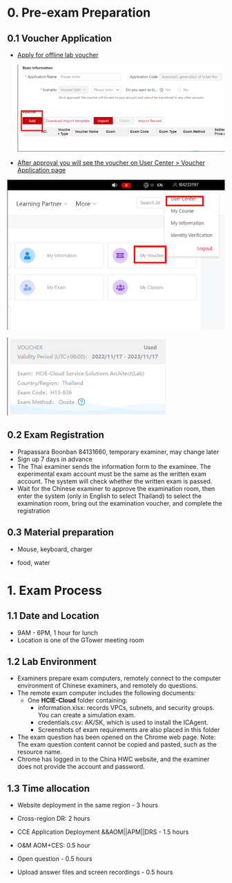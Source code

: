 # 0. Pre-exam Preparation

## 0.1 Voucher Application

- [Apply for offline lab voucher](https://e.huawei.com/en/talent/#/personal/hw-emploees/applay-vouchers?couponType=VOUCHER&usageScenes=HW)

  ![image-20230322152702668](https://raw.githubusercontent.com/MarcLan/pic/main/image-20230322152702668.png)

  

- [After approval you will see the voucher on User Center > Voucher Application page](https://e.huawei.com/cn/talent/usercenter/#/home/my-coupons)

![image-20230322152714962](https://raw.githubusercontent.com/MarcLan/pic/main/image-20230322152714962.png)

![image-20230322152731622](https://raw.githubusercontent.com/MarcLan/pic/main/image-20230322152731622.png)



## 0.2 Exam Registration

- Prapassara Boonban 84131660, temporary examiner, may change later
- Sign up 7 days in advance
- The Thai examiner sends the information form to the examinee. The experimental exam account must be the same as the written exam account. The system will check whether the written exam is passed.
- Wait for the Chinese examiner to approve the examination room, then enter the system (only in English to select Thailand) to select the examination room, bring out the examination voucher, and complete the registration

## 0.3 Material preparation

- Mouse, keyboard, charger

- food, water

  

# 1. Exam Process

## 1.1 Date and Location

- 9AM - 6PM, 1 hour for lunch
- Location is one of the GTower meeting room

## 1.2 Lab Environment

- Examiners prepare exam computers, remotely connect to the computer environment of Chinese examiners, and remotely do questions.
- The remote exam computer includes the following documents:
  - One **HCIE-Cloud** folder containing: 
    - information.xlsx: records VPCs, subnets, and security groups. You can create a simulation exam.
    - credentials.csv: AK/SK, which is used to install the ICAgent.
    - Screenshots of exam requirements are also placed in this folder
- The exam question has been opened on the Chrome web page. Note: The exam question content cannot be copied and pasted, such as the resource name.
- Chrome has logged in to the China HWC website, and the examiner does not provide the account and password.

## 1.3 Time allocation

- Website deployment in the same region - 3 hours
- Cross-region DR: 2 hours

- CCE Application Deployment &&AOM||APM||DRS - 1.5 hours

- O&M AOM+CES: 0.5 hour

- Open question - 0.5 hours
- Upload answer files and screen recordings - 0.5 hours







